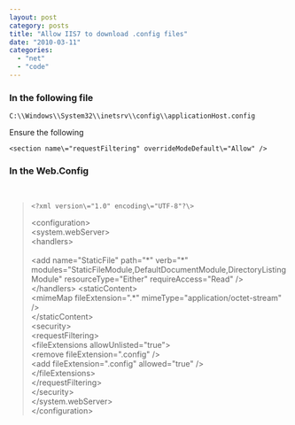 ```yaml
---
layout: post
category: posts
title: "Allow IIS7 to download .config files"
date: "2010-03-11"
categories: 
  - "net"
  - "code"
---
```


### In the following file

    C:\\Windows\\System32\\inetsrv\\config\\applicationHost.config

Ensure the following

    <section name\="requestFiltering" overrideModeDefault\="Allow" />

### In the Web.Config
 

>     <?xml version\="1.0" encoding\="UTF-8"?\>
> <configuration\>   
>     <system.webServer\>  
>          <handlers\>  
>            <clear />  
>             <add 
>                 name\="StaticFile" 
>                 path\="\*" verb\="\*" 
>                 modules\="StaticFileModule,DefaultDocumentModule,DirectoryListingModule" 
>                 resourceType\="Either" 
>                 requireAccess\="Read" />  
>         </handlers\>
>         <staticContent\>  
>             <mimeMap fileExtension\=".\*" mimeType\="application/octet-stream" />  
>         </staticContent\>  
>         <security\>  
>             <requestFiltering\>  
>                 <fileExtensions allowUnlisted\="true"\>  
>                     <remove fileExtension\=".config" />  
>                     <add fileExtension\=".config" allowed\="true" />  
>                 </fileExtensions\>  
>             </requestFiltering\>  
>         </security\>  
>     </system.webServer\>  
> </configuration\>
